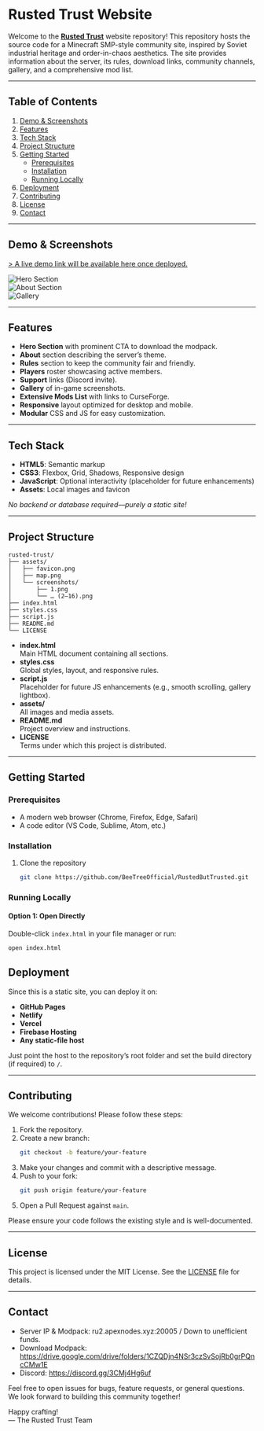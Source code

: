 # Rusted Trust Website


Welcome to the [**Rusted Trust**](https://beetreeofficial.github.io/RustedButTrusted/) website repository! This repository hosts the source code for a Minecraft SMP-style community site, inspired by Soviet industrial heritage and order-in-chaos aesthetics. The site provides information about the server, its rules, download links, community channels, gallery, and a comprehensive mod list.

---

## Table of Contents

1. [Demo & Screenshots](#demo--screenshots)  
2. [Features](#features)  
3. [Tech Stack](#tech-stack)  
4. [Project Structure](#project-structure)  
5. [Getting Started](#getting-started)  
   - [Prerequisites](#prerequisites)  
   - [Installation](#installation)  
   - [Running Locally](#running-locally)  
6. [Deployment](#deployment)  
7. [Contributing](#contributing)  
8. [License](#license)  
9. [Contact](#contact)  

---

## Demo & Screenshots

[> A live demo link will be available here once deployed.](https://beetreeofficial.github.io/RustedButTrusted/)

![Hero Section](assets/screenshots/hero.png)  
![About Section](assets/screenshots/about.png)  
![Gallery](assets/screenshots/gallery.png)

---

## Features

- **Hero Section** with prominent CTA to download the modpack.
- **About** section describing the server’s theme.
- **Rules** section to keep the community fair and friendly.
- **Players** roster showcasing active members.
- **Support** links (Discord invite).
- **Gallery** of in-game screenshots.
- **Extensive Mods List** with links to CurseForge.
- **Responsive** layout optimized for desktop and mobile.
- **Modular** CSS and JS for easy customization.

---

## Tech Stack

- **HTML5**: Semantic markup  
- **CSS3**: Flexbox, Grid, Shadows, Responsive design  
- **JavaScript**: Optional interactivity (placeholder for future enhancements)  
- **Assets**: Local images and favicon  

_No backend or database required—purely a static site!_

---

## Project Structure

```
rusted-trust/
├── assets/
│   ├── favicon.png
│   ├── map.png
│   └── screenshots/
│       ├── 1.png
│       └── … (2–16).png
├── index.html
├── styles.css
├── script.js
├── README.md
└── LICENSE
```

- **index.html**  
  Main HTML document containing all sections.
- **styles.css**  
  Global styles, layout, and responsive rules.
- **script.js**  
  Placeholder for future JS enhancements (e.g., smooth scrolling, gallery lightbox).
- **assets/**  
  All images and media assets.
- **README.md**  
  Project overview and instructions.
- **LICENSE**  
  Terms under which this project is distributed.

---

## Getting Started

### Prerequisites

- A modern web browser (Chrome, Firefox, Edge, Safari)
- A code editor (VS Code, Sublime, Atom, etc.)

### Installation

1. Clone the repository  
   ```bash
   git clone https://github.com/BeeTreeOfficial/RustedButTrusted.git
   ```

### Running Locally

#### Option 1: Open Directly

Double-click `index.html` in your file manager or run:
```bash
open index.html
```

## Deployment

Since this is a static site, you can deploy it on:

- **GitHub Pages**  
- **Netlify**  
- **Vercel**  
- **Firebase Hosting**  
- **Any static-file host**

Just point the host to the repository’s root folder and set the build directory (if required) to `/`.

---

## Contributing

We welcome contributions! Please follow these steps:

1. Fork the repository.  
2. Create a new branch:  
   ```bash
   git checkout -b feature/your-feature
   ```
3. Make your changes and commit with a descriptive message.  
4. Push to your fork:  
   ```bash
   git push origin feature/your-feature
   ```
5. Open a Pull Request against `main`.  

Please ensure your code follows the existing style and is well-documented.

---

## License

This project is licensed under the MIT License. See the [LICENSE](LICENSE) file for details.

---

## Contact

- Server IP & Modpack: ru2.apexnodes.xyz:20005 / Down to unefficient funds.
- Download Modpack:  
  https://drive.google.com/drive/folders/1CZQDjn4NSr3czSvSojRb0grPQncCMw1E  
- Discord: https://discord.gg/3CMj4Hg6uf  

Feel free to open issues for bugs, feature requests, or general questions. We look forward to building this community together!

Happy crafting!  
— The Rusted Trust Team
